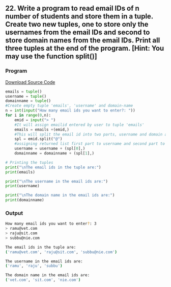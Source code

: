 ## 22. Write a program to read email IDs of n number of students and store them in a tuple. Create two new tuples, one to store only the usernames from the email IDs and second to store domain names from the email IDs. Print all three tuples at the end of the program. [Hint: You may use the function split()]

<!-- ### Flowchart
![Image](./p22.png) -->

### Program
[Download Source Code](./p22.py ':ignore')
```python
emails = tuple()
username = tuple()
domainname = tuple()
#Create empty tuple 'emails', 'username' and domain-name
n = int(input("How many email ids you want to enter?: "))
for i in range(0,n):
    emid = input("> ")
    #It will assign emailid entered by user to tuple 'emails'
    emails = emails +(emid,)
    #This will split the email id into two parts, username and domain and return a list
    spl = emid.split("@")
    #assigning returned list first part to username and second part to domain name
    username = username + (spl[0],)
    domainname = domainname + (spl[1],)

# Printing the tuples
print("\nThe email ids in the tuple are:")
print(emails)

print("\nThe username in the email ids are:")
print(username)

print("\nThe domain name in the email ids are:")
print(domainname)
```

### Output

```bash
How many email ids you want to enter?: 3
> ramu@vet.com
> raju@sit.com
> subbu@nie.com

The email ids in the tuple are:
('ramu@vet.com', 'raju@sit.com', 'subbu@nie.com')

The username in the email ids are:
('ramu', 'raju', 'subbu')

The domain name in the email ids are:
('vet.com', 'sit.com', 'nie.com')
```